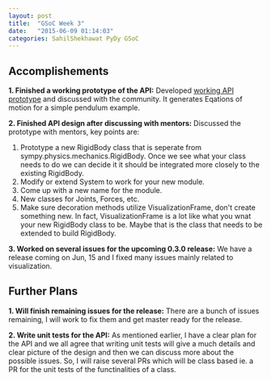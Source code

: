 ```yaml
---
layout: post
title:  "GSoC Week 3"
date:   "2015-06-09 01:14:03"
categories: SahilShekhawat PyDy GSoC
---
```

Accomplishements
----------------
**1. Finished a working prototype of the API:**
Developed [working API prototype](https://www.google.com/url?q=https%3A%2F%2Fgithub.com%2Fsahilshekhawat%2Fpydy%2Ftree%2Finteractive_generation_of_system_gsoc_15&sa=D&sntz=1&usg=AFQjCNErrlxZK8bCDMK1NU48XCqYBQNrHQ) and discussed with the community. It generates Eqations of motion for a simple pendulum example.

**2. Finished API design after discussing with mentors:**
Discussed the prototype with mentors, key points are:

1. Prototype a new RigidBody class that is seperate from sympy.physics.mechanics.RigidBody. Once we see what your class needs to do we can decide it it should be integrated more closely to the existing RigidBody.
2. Modify or extend System to work for your new module.
3. Come up with a new name for the module.
4. New classes for Joints, Forces, etc.
5. Make sure decoration methods utilize VisualizationFrame, don't create something new. In fact, VisualizationFrame is a lot like what you wnat your new RigidBody class to be. Maybe that is the class that needs to be extended to build RigidBody.

**3. Worked on several issues for the upcoming 0.3.0 release:**
We have a release coming on Jun, 15 and I fixed many issues mainly related to visualization.



Further Plans
--------------
**1. Will finish remaining issues for the release:**
There are a bunch of issues remaining, I will work to fix them and get master ready for the release.

**2. Write unit tests for the API:**
As mentioned earlier, I have a clear plan for the API and we all agree that writing unit tests will give a much details and clear picture of the design and then we can discuss more about the possible issues. So, I will raise several PRs which will be class based ie. a PR for the unit tests of the functinalities of a class.

